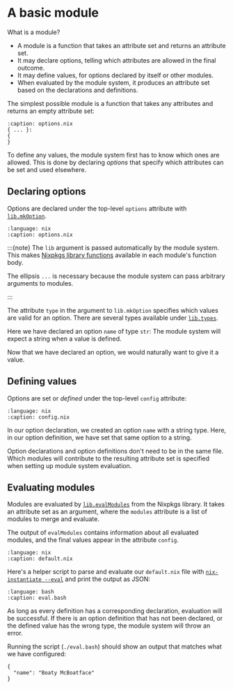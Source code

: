 # A basic module

What is a module?

* A module is a function that takes an attribute set and returns an attribute set.
* It may declare options, telling which attributes are allowed in the final outcome.
* It may define values, for options declared by itself or other modules.
* When evaluated by the module system, it produces an attribute set based on the declarations and definitions.

The simplest possible module is a function that takes any attributes and returns an empty attribute set:

```{code-block} nix
:caption: options.nix
{ ... }:
{
}
```

To define any values, the module system first has to know which ones are allowed.
This is done by declaring *options* that specify which attributes can be set and used elsewhere.

## Declaring options

Options are declared under the top-level `options` attribute with [`lib.mkOption`](https://nixos.org/manual/nixpkgs/stable/#function-library-lib.options.mkOption).

```{literalinclude} options.nix
:language: nix
:caption: options.nix
```

:::{note}
The `lib` argument is passed automatically by the module system.
This makes [Nixpkgs library functions](https://nixos.org/manual/nixpkgs/stable/#chap-functions) available in each module's function body.

The ellipsis `...` is necessary because the module system can pass arbitrary arguments to modules.

:::

The attribute `type` in the argument to `lib.mkOption` specifies which values are valid for an option.
There are several types available under [`lib.types`](https://nixos.org/manual/nixos/stable/#sec-option-types-basic).

Here we have declared an option `name` of type `str`:
The module system will expect a string when a value is defined.

Now that we have declared an option, we would naturally want to give it a value.

## Defining values

Options are set or *defined* under the top-level `config` attribute:

```{literalinclude} config.nix
:language: nix
:caption: config.nix
```

In our option declaration, we created an option `name` with a string type.
Here, in our option definition, we have set that same option to a string.

Option declarations and option definitions don't need to be in the same file.
Which modules will contribute to the resulting attribute set is specified when setting up module system evaluation.

## Evaluating modules

Modules are evaluated by [`lib.evalModules`](https://nixos.org/manual/nixpkgs/stable/#module-system-lib-evalModules) from the Nixpkgs library.
It takes an attribute set as an argument, where the `modules` attribute is a list of modules to merge and evaluate.

The output of `evalModules` contains information about all evaluated modules, and the final values appear in the attribute `config`.

```{literalinclude} default.nix
:language: nix
:caption: default.nix
```

Here's a helper script to parse and evaluate our `default.nix` file with [`nix-instantiate --eval`](https://nixos.org/manual/nix/stable/command-ref/nix-instantiate) and print the output as JSON:

```{literalinclude} eval.bash
:language: bash
:caption: eval.bash
```

As long as every definition has a corresponding declaration, evaluation will be successful.
If there is an option definition that has not been declared, or the defined value has the wrong type, the module system will throw an error.

Running the script (`./eval.bash`) should show an output that matches what we have configured:

```{code-block}
{
  "name": "Boaty McBoatface"
}
```
